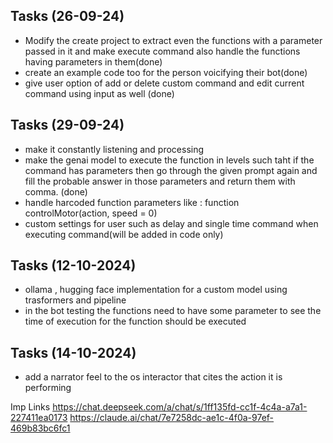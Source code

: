 ## Tasks (26-09-24)
- Modify the create project to extract even the functions with a parameter passed in it and make execute command also handle the functions having parameters in them(done)
- create an example code too for the person voicifying their bot(done)
- give user option of add or delete custom command and edit current command using input as well (done)

## Tasks (29-09-24)
- make it constantly listening and processing
- make the genai model to execute the function in levels such taht if the command has parameters then go through the given prompt again and fill the probable answer in those parameters and return them with comma. (done)
- handle harcoded function parameters like : function controlMotor(action, speed = 0)
- custom settings for user such as delay and single time command when executing command(will be added in code only)

## Tasks (12-10-2024)
- ollama , hugging face implementation for a custom model using trasformers and pipeline
- in the bot testing the functions need to have some parameter to see the time of execution for the function should be executed

## Tasks (14-10-2024)
- add a narrator feel to the os interactor that cites the action it is performing

Imp Links
https://chat.deepseek.com/a/chat/s/1ff135fd-cc1f-4c4a-a7a1-227411ea0173
https://claude.ai/chat/7e7258dc-ae1c-4f0a-97ef-469b83bc6fc1
